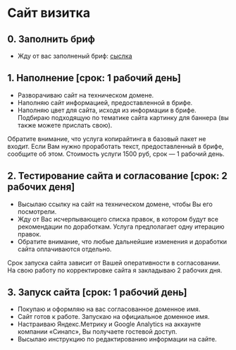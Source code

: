 # Сайт визитка

## 0. Заполнить бриф
 * Жду от вас заполненый бриф: <a href='/start/corporate-small'>сыслка</a>

## 1. Наполнение [срок: 1 рабочий день]
 * Разворачиваю сайт на техническом домене.
 * Наполняю сайт информацией, предоставленной в брифе.
 * Наполняю цвет для сайта, исходя из информации в брифе. Подбираю подходящую по тематике сайта картинку для баннера (вы также можете прислать свою).

Обратите внимание, что услуга копирайтинга в базовый пакет не входит. Если Вам нужно проработать текст, предоставленный в брифе, сообщите об этом. Стоимость услуги 1500 руб, срок — 1 рабочий день.

## 2. Тестирование сайта и согласование [срок: 2 рабочих деня]
 * Высылаю ссылку на сайт на техническом домене, чтобы Вы его посмотрели.
 * Жду от Вас исчерпывающего списка правок, в котором будут все рекомендации по доработкам. Услуга предполагает одну итерацию правок.
 * Обратите внимание, что любые дальнейшие изменения и доработки сайта оплачиваются отдельно.

Срок запуска сайта зависит от Вашей оперативности в согласовании. На свою работу по корректировке сайта я закладываю 2 рабочих дня. 

## 3. Запуск сайта [срок: 1 рабочий день]
 * Покупаю и оформляю на вас согласованное доменное имя.
 * Сайт готов к работе. Запускаю на официальное доменное имя. 
 * Настраиваю Яндекс.Метрику и Google Analytics на аккаунте компании «Синапс», Вы получаете гостевой доступ. 
 * Высылаю инструкцию по редактированию информации на сайте.
